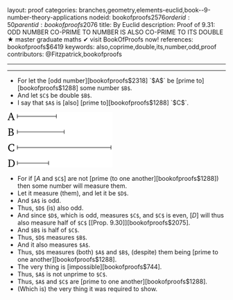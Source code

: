 layout: proof
categories: branches,geometry,elements-euclid,book--9-number-theory-applications
nodeid: bookofproofs$2576
orderid: 50
parentid: bookofproofs$2076
title: By Euclid
description:  Proof of 9.31: ODD NUMBER CO-PRIME TO NUMBER IS ALSO CO-PRIME TO ITS DOUBLE &#9733; master graduate maths &#10004; visit BookOfProofs now!
references: bookofproofs$6419
keywords: also,coprime,double,its,number,odd,proof
contributors: @Fitzpatrick,bookofproofs

---


---

* For let the [odd number][bookofproofs$2318] `$A$` be [prime to][bookofproofs$1288] some number `$B$`.
* And let `$C$` be double `$B$`.
* I say that `$A$` is [also] [prime to][bookofproofs$1288] `$C$`.

![fig31e](https://github.com/bookofproofs/bookofproofs.github.io/blob/main/_sources/_assets/images/euclid/Book09/fig31e.png?raw=true)

* For if [$A$ and `$C$`] are not [prime (to one another][bookofproofs$1288]) then some number will measure them.
* Let it measure (them), and let it be `$D$`.
* And `$A$` is odd.
* Thus, `$D$` (is) also odd.
* And since `$D$`, which is odd, measures `$C$`, and `$C$` is even, [$D$] will thus also measure half of `$C$` [[Prop. 9.30]][bookofproofs$2075].
* And `$B$` is half of `$C$`.
* Thus, `$D$` measures `$B$`.
* And it also measures `$A$`.
* Thus, `$D$` measures (both) `$A$` and `$B$`, (despite) them being [prime to one another][bookofproofs$1288].
* The very thing is [impossible][bookofproofs$744].
* Thus, `$A$` is not unprime to `$C$`.
* Thus, `$A$` and `$C$` are [prime to one another][bookofproofs$1288].
* (Which is) the very thing it was required to show.
